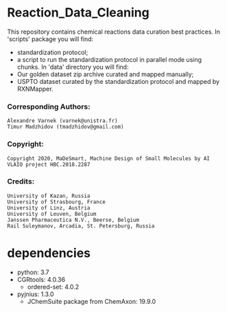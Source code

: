 # Reaction_Data_Cleaning
This repository contains chemical reactions data curation best practices. In 'scripts' package you will find:
* standardization protocol;
* a script to run the standardization protocol in parallel mode using chunks.
In 'data' directory you will find:
* Our golden dataset zip archive curated and mapped manually;
* USPTO dataset curated by the standardization protocol and mapped by RXNMapper.

### Corresponding Authors:
    Alexandre Varnek (varnek@unistra.fr)
    Timur Madzhidov (tmadzhidov@gmail.com)
   
### Copyright:
    Copyright 2020, MaDeSmart, Machine Design of Small Molecules by AI VLAIO project HBC.2018.2287
    
### Credits:
    University of Kazan, Russia
    University of Strasbourg, France
    University of Linz, Austria
    University of Leuven, Belgium
    Janssen Pharmaceutica N.V., Beerse, Belgium
    Rail Suleymanov, Arcadia, St. Petersburg, Russia

# dependencies
  - python: 3.7
  - CGRtools: 4.0.36
	- ordered-set: 4.0.2
  - pyjnius: 1.3.0
	- JChemSuite package from ChemAxon: 19.9.0
  
